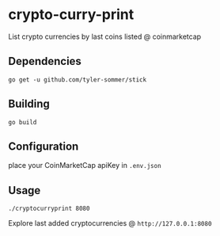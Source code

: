 # crypto-curry-print

List crypto currencies by last coins listed @ coinmarketcap

## Dependencies

`go get -u github.com/tyler-sommer/stick`

## Building

`go build`

## Configuration

place your CoinMarketCap apiKey in `.env.json`

## Usage

`./cryptocurryprint 8080`

Explore last added cryptocurrencies @ `http://127.0.0.1:8080`
